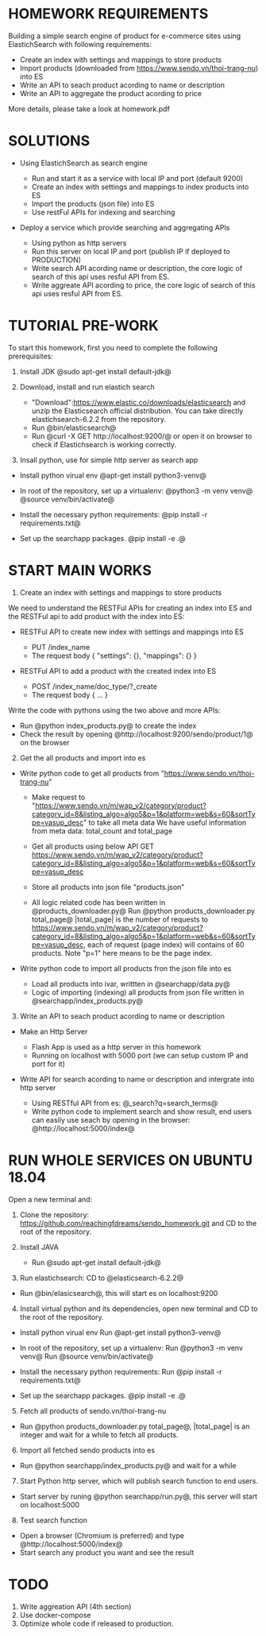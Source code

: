 HOMEWORK REQUIREMENTS
=====================

Building a simple search engine of product for e-commerce
sites using ElastichSearch with following requirements:

- Create an index with settings and mappings to store products
- Import products (downloaded from https://www.sendo.vn/thoi-trang-nu) into ES
- Write an API to seach product acording to name or description
- Write an API to aggregate the product acording to price

More details, please take a look at homework.pdf

SOLUTIONS
=========

- Using ElastichSearch as search engine

  * Run and start it as a service with local IP and port (default 9200)
  * Create an index with settings and mappings to index products into ES
  * Import the products (json file) into ES
  * Use restFul APIs for indexing and searching

- Deploy a service which provide searching and aggregating APIs

  * Using python as http servers
  * Run this server on local IP and port
    (publish IP if deployed to PRODUCTION)
  * Write search API acording name or description, the core logic
    of search of this api uses resful API from ES.
  * Write aggreate API acording to price, the core logic of search
    of this api uses resful API from ES.

TUTORIAL PRE-WORK
=================

To start this homework, first you need to complete the following
prerequisites:

1. Install JDK
   @sudo apt-get install default-jdk@

2. Download, install and run elastich search

	* "Download":https://www.elastic.co/downloads/elasticsearch and
	  unzip the Elasticsearch official distribution.
    You can take directly elastichsearch-6.2.2 from the repository.
	* Run @bin/elasticsearch@
	* Run @curl -X GET http://localhost:9200/@ or open it on browser to check if
    Elastichsearch is working correctly.

3. Insall python, use for simple http server as search app

  * Install python virual env
    @apt-get install python3-venv@

  * In root of the repository, set up a virtualenv:
    @python3 -m venv venv@
    @source venv/bin/activate@

  * Install the necessary python requirements:
    @pip install -r requirements.txt@

  * Set up the searchapp packages.
    @pip install -e .@

START MAIN WORKS
================

1. Create an index with settings and mappings to store products

  We need to understand the RESTFul APIs for creating an index into ES
  and the RESTFul api to add product with the index into ES:

  - RESTFul API to create new index with settings and mappings into ES

    * PUT /index_name
    * The request body
      {
        "settings": {},
        "mappings": {}
      }

  - RESTFul API to add a product with the created index into ES

    * POST /index_name/doc_type/?_create
    * The request body
      {
        ...
      }

  Write the code with pythons using the two above and more APIs:

  - Run @python index_products.py@ to create the index
  - Check the result by opening @http://localhost:9200/sendo/product/1@ on
    the browser

2. Get the all products and import into es

- Write python code to get all products from "https://www.sendo.vn/thoi-trang-nu"

  * Make request to "https://www.sendo.vn/m/wap_v2/category/product?category_id=8&listing_algo=algo5&p=1&platform=web&s=60&sortType=vasup_desc" to take all meta data
    We have useful information from meta data: total_count and total_page
  * Get all products using below API
    GET https://www.sendo.vn/m/wap_v2/category/product?category_id=8&listing_algo=algo5&p=1&platform=web&s=60&sortType=vasup_desc
  * Store all products into json file "products.json"

  * All logic related code has been written in @products_downloader.py@
    Run @python products_downloader.py total_page@
    |total_page| is the number of requests to https://www.sendo.vn/m/wap_v2/category/product?category_id=8&listing_algo=algo5&p=1&platform=web&s=60&sortType=vasup_desc, each of  request (page index) will contains of 60 products.
    Note "p=1" here means to be the page index.

- Write python code to import all products fron the json file into es

  * Load all products into ivar, writtten in @searchapp/data.py@
  * Logic of importing (indexing) all products from json file written in @searchapp/index_products.py@

3. Write an API to seach product acording to name or description

  - Make an Http Server

    * Flash App is used as a http server in this homework
    * Running on localhost with 5000 port (we can setup custom IP and port for it)

  - Write API for search acording to name or description and intergrate into http server

    * Using RESTful API from es: @_search?q=search_terms@
    * Write python code to implement search and show result, end users can easily use
      seach by opening in the browser: @http://localhost:5000/index@


RUN WHOLE SERVICES ON UBUNTU 18.04
==================================

Open a new terminal and:

1. Clone the repository: https://github.com/reachingfdreams/sendo_homework.git
   and CD to the root of the repository.

2. Install JAVA
   - Run @sudo apt-get install default-jdk@

3. Run elastichsearch: CD to @elasticsearch-6.2.2@
  * Run @bin/elasicsearch@, this will start es on localhost:9200

4. Install virtual python and its dependencies, open new terminal and
   CD to the root of the repository.
  - Install python virual env
    Run @apt-get install python3-venv@

  - In root of the repository, set up a virtualenv:
    Run @python3 -m venv venv@
    Run @source venv/bin/activate@

  - Install the necessary python requirements:
    Run @pip install -r requirements.txt@

  - Set up the searchapp packages.
    @pip install -e .@

5. Fetch all products of sendo.vn/thoi-trang-nu
  - Run @python products_downloader.py total_page@, |total_page| is an integer
    and wait for a while to fetch all products.

6. Import all fetched sendo products into es
  - Run @python searchapp/index_products.py@ and wait for a while

7. Start Python http server, which will publish search function to end users.
  - Start server by runing @python searchapp/run.py@, this server will start
    on localhost:5000

8. Test search function
  - Open a browser (Chromium is preferred) and type @http://localhost:5000/index@
  - Start search any product you want and see the result


TODO
====

1. Write aggreation API (4th section)
2. Use docker-compose
3. Optimize whole code if released to production.
